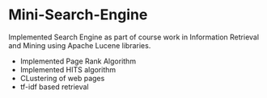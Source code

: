 # Mini-Search-Engine
Implemented Search Engine as part of course work in Information Retrieval and Mining using Apache Lucene libraries.
 - Implemented Page Rank Algorithm
 - Implemented HITS algorithm
 - CLustering of web pages
 - tf-idf based retrieval

